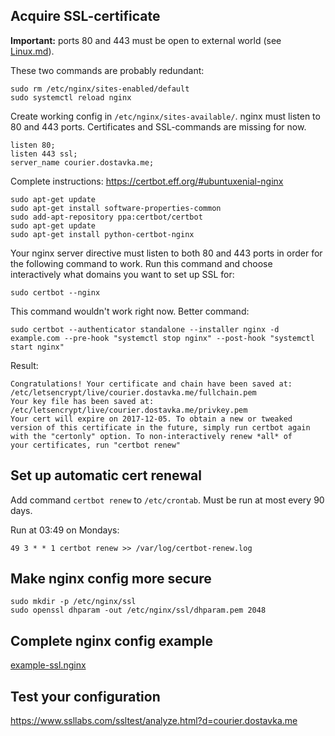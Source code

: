 ## Acquire SSL-certificate

**Important:** ports 80 and 443 must be open to external world (see [Linux.md](Linux.md)).

These two commands are probably redundant:

    sudo rm /etc/nginx/sites-enabled/default
    sudo systemctl reload nginx


Create working config in `/etc/nginx/sites-available/`. nginx must listen to 80 and 443 ports.
Certificates and SSL-commands are missing for now.

    listen 80;
    listen 443 ssl;
    server_name courier.dostavka.me;


Complete instructions: https://certbot.eff.org/#ubuntuxenial-nginx

    sudo apt-get update
    sudo apt-get install software-properties-common
    sudo add-apt-repository ppa:certbot/certbot
    sudo apt-get update
    sudo apt-get install python-certbot-nginx


Your nginx server directive must listen to both 80 and 443 ports in order for the following command to work.
Run this command and choose interactively what domains you want to set up SSL for:


    sudo certbot --nginx

This command wouldn't work right now. Better command:

    sudo certbot --authenticator standalone --installer nginx -d example.com --pre-hook "systemctl stop nginx" --post-hook "systemctl start nginx"

Result:

    Congratulations! Your certificate and chain have been saved at:
    /etc/letsencrypt/live/courier.dostavka.me/fullchain.pem
    Your key file has been saved at:
    /etc/letsencrypt/live/courier.dostavka.me/privkey.pem
    Your cert will expire on 2017-12-05. To obtain a new or tweaked
    version of this certificate in the future, simply run certbot again
    with the "certonly" option. To non-interactively renew *all* of
    your certificates, run "certbot renew"



## Set up automatic cert renewal

Add command `certbot renew` to `/etc/crontab`. Must be run at most every 90 days.

Run at 03:49 on Mondays:

    49 3 * * 1 certbot renew >> /var/log/certbot-renew.log


## Make nginx config more secure


    sudo mkdir -p /etc/nginx/ssl
    sudo openssl dhparam -out /etc/nginx/ssl/dhparam.pem 2048


## Complete nginx config example

[example-ssl.nginx](example-ssl.nginx)


## Test your configuration

https://www.ssllabs.com/ssltest/analyze.html?d=courier.dostavka.me

